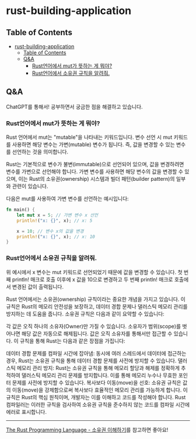 # rust-building-application

## Table of Contents
- [rust-building-application](#rust-building-application)
  - [Table of Contents](#table-of-contents)
  - [Q\&A](#qa)
    - [Rust언어에서 mut가 뜻하는 게 뭐야?](#rust언어에서-mut가-뜻하는-게-뭐야)
    - [Rust언어에서 소유권 규칙을 알려줘.](#rust언어에서-소유권-규칙을-알려줘)

## Q&A
ChatGPT를 통해서! 공부하면서 궁금한 점을 해결하고 있습니다.

### Rust언어에서 mut가 뜻하는 게 뭐야?
Rust 언어에서 mut는 "mutable"을 나타내는 키워드입니다. 변수 선언 시 mut 키워드를 사용하면 해당 변수는 가변(mutable) 변수가 됩니다. 즉, 값을 변경할 수 있는 변수를 선언하는 것을 의미합니다.

Rust는 기본적으로 변수가 불변(immutable)으로 선언되어 있으며, 값을 변경하려면 변수를 가변으로 선언해야 합니다. 가변 변수를 사용하면 해당 변수의 값을 변경할 수 있으며, 이는 Rust의 소유권(ownership) 시스템과 빌더 패턴(builder pattern)의 일부와 관련이 있습니다.

다음은 mut를 사용하여 가변 변수를 선언하는 예시입니다:
```rust
fn main() {
    let mut x = 5; // 가변 변수 x 선언
    println!("x: {}", x); // x: 5

    x = 10; // 변수 x의 값을 변경
    println!("x: {}", x); // x: 10
}
```

### Rust언어에서 소유권 규칙을 알려줘.
위 예시에서 x 변수는 mut 키워드로 선언되었기 때문에 값을 변경할 수 있습니다. 첫 번째 println! 매크로 호출 이후에 x 값을 10으로 변경하고 두 번째 println! 매크로 호출에서 변경된 값이 출력됩니다.

Rust 언어에서는 소유권(ownership) 규칙이라는 중요한 개념을 가지고 있습니다. 이 규칙은 Rust의 메모리 안전성을 보장하고, 데이터 경합 문제나 댈러스틱 메모리 관리를 방지하는 데 도움을 줍니다. 소유권 규칙은 다음과 같이 요약할 수 있습니다:

각 값은 오직 하나의 소유자(Owner)만 가질 수 있습니다.
소유자가 범위(scope)를 벗어나면 해당 값은 자동으로 해제됩니다.
값은 오직 소유자를 통해서만 접근할 수 있습니다.
이 규칙을 통해 Rust는 다음과 같은 장점을 가집니다:

데이터 경합 문제를 컴파일 시간에 잡아냄: 동시에 여러 스레드에서 데이터에 접근하는 경우, Rust는 소유권 규칙을 통해 데이터 경합 문제를 사전에 방지할 수 있습니다.
댈러스틱 메모리 관리 방지: Rust는 소유권 규칙을 통해 메모리 할당과 해제를 정확하게 추적하여 댈러스틱 메모리 관리 문제를 방지합니다. 이를 통해 메모리 누수나 무효한 포인터 문제를 사전에 방지할 수 있습니다.
복사보다 이동(move)을 선호: 소유권 규칙은 값의 이동(move)을 강제함으로써 복사보다 효율적인 메모리 관리를 가능하게 합니다.
이 규칙은 Rust의 핵심 원칙이며, 개발자는 이를 이해하고 코드를 작성해야 합니다. Rust 컴파일러는 이러한 규칙을 검사하여 소유권 규칙을 준수하지 않는 코드를 컴파일 시간에 에러로 표시합니다.

---

[The Rust Programming Language - 소유권 이해하기](https://rinthel.github.io/rust-lang-book-ko/ch04-00-understanding-ownership.html)를 참고하면 좋아요!